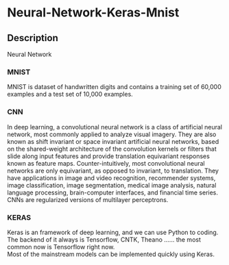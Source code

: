 # Neural-Network-Keras-Mnist

## Description 
Neural Network 

### MNIST
MNIST is dataset of handwritten digits and contains a training set of 60,000 examples and a test set of 10,000 examples.

### CNN
In deep learning, a convolutional neural network is a class of artificial neural network, most commonly applied to analyze visual imagery. They are also known as shift invariant or space invariant artificial neural networks, based on the shared-weight architecture of the convolution kernels or filters that slide along input features and provide translation equivariant responses known as feature maps. Counter-intuitively, most convolutional neural networks are only equivariant, as opposed to invariant, to translation. They have applications in image and video recognition, recommender systems, image classification, image segmentation, medical image analysis, natural language processing, brain-computer interfaces, and financial time series. CNNs are regularized versions of multilayer perceptrons.

### KERAS
Keras is an framework of deep learning, and we can use Python to coding. The backend of it always is Tensorflow, CNTK, Theano ...... the most common now is Tensorflow right now.
<br>
Most of the mainstream models can be implemented quickly using Keras.
